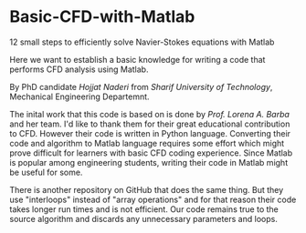 # Basic-CFD-with-Matlab

12 small steps to efficiently solve Navier-Stokes equations with Matlab

Here we want to establish a basic knowledge for writing a code that performs CFD analysis using Matlab.

By PhD candidate *Hojjat Naderi* from *Sharif University of Technology*, Mechanical Engineering Departemnt.

The inital work that this code is based on is done by *Prof. Lorena A. Barba* and her team. I'd like to thank them for their great educational contribution to CFD. However their code is written in Python language. Converting their code and algorithm to Matlab language requires some effort which might prove difficult for learners with basic CFD coding experience. Since Matlab is popular among engineering students, writing their code in Matlab might be useful for some.

There is another repository on GitHub that does the same thing. But they use "interloops" instead of "array operations" and for that reason their code takes longer run times and is not efficient. Our code remains true to the source algorithm and discards any unnecessary parameters and loops.
